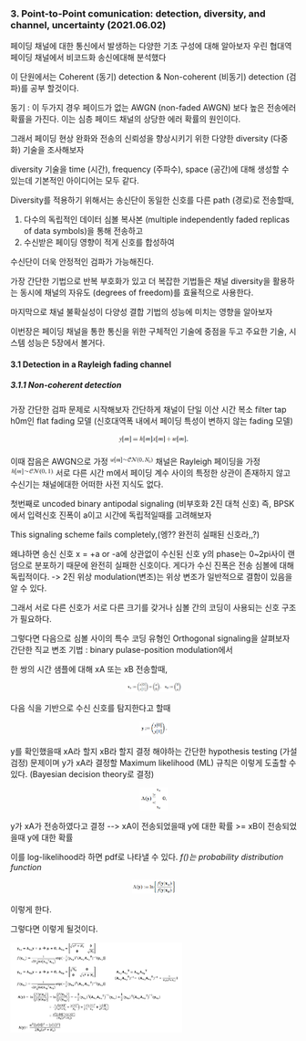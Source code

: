 ### 3. Point-to-Point comunication: detection, diversity, and channel, uncertainty (2021.06.02)
페이딩 채널에 대한 통신에서 발생하는 다양한 기초 구성에 대해 알아보자
우린 협대역 페이딩 채널에서 비코드화 송신에대해 분석했다

이 단원에서는 Coherent (동기) detection & Non-coherent (비동기) detection (검파)를 공부 할것이다.

동기 : 
이 두가지 경우 페이드가 없는 AWGN (non-faded AWGN) 보다 높은 전송에러 확률을 가진다.
이는 심층 페이드 채널의 상당한 에러 확률의 원인이다. 

그래서 페이딩 현상 완화와 전송의 신뢰성을 향상시키기 위한 다양한 diversity (다중화) 기술을 조사해보자

diversity 기술을 time (시간), frequency (주파수), space (공간)에 대해 생성할 수 있는데 기본적인 아이디어는 모두 같다.

Diversity를 적용하기 위해서는
송신단이 동일한 신호를 다른 path (경로)로 전송할때,

1. 다수의 독립적인 데이터 심볼 복사본 (multiple independently faded replicas of data symbols)을 통해 전송하고
2. 수신받은 페이딩 영향이 적게 신호를 합성하여 

수신단이 더욱 안정적인 검파가 가능해진다.

가장 간단한 기법으로 반복 부호화가 있고 더 복잡한 기법들은 채널 diversity을 활용하는 동시에 채널의 자유도 (degrees of freedom)를 효율적으로 사용한다.

마지막으로 채널 불확실성이 다양성 결합 기법의 성능에 미치는 영향을 알아보자

이번장은 페이딩 채널을 통한 통신을 위한 구체적인 기술에 중점을 두고 주요한 기술, 시스템 성능은 5장에서 볼거다.

#### 3.1 Detection in a Rayleigh fading channel
##### 3.1.1 Non-coherent detection

가장 간단한 검파 문제로 시작해보자
간단하게 채널이 단일 이산 시간 복소 filter tap h0m인 flat fading 모델 (신호대역폭 내에서 페이딩 특성이 변하지 않는 fading 모델)
<p align="center"><img src="./images/h_flat.png" width="25%" height="25%"/></p>
이때 잡음은 AWGN으로 가정 <img src="./images/AWGN.PNG" width="15%" height="15%"/>
채널은 Rayleigh 페이딩을 가정 <img src="./images/Rayleigh.png" width="15%" height="15%"/>
서로 다른 시간 m에서 페이딩 계수 사이의 특정한 상관이 존재하지 않고 수신기는 채널에대한 어떠한 사전 지식도 없다.

첫번째로 uncoded binary antipodal signaling (비부호화 2진 대척 신호)
즉, BPSK에서 입력신호 진폭이 a이고 시간에 독립적일때를 고려해보자

This signaling scheme fails completely,(엥?? 완전히 실패된 신호라,,?)

왜냐하면 송신 신호 x = +a or -a에 상관없이 수신된 신호 y의 phase는 0~2pi사이 랜덤으로 분포하기 때문에 완전히 실패한 신호이다.
게다가 수신 진폭은 전송 심볼에 대해 독립적이다.
-> 2진 위상 modulation(변조)는 위상 변조가 일반적으로 결함이 있음을 알 수 있다.

그래서 서로 다른 신호가 서로 다른 크기를 갖거나 심볼 간의 코딩이 사용되는 신호 구조가 필요하다.

그렇다면 다음으로 심볼 사이의 특수 코딩 유형인 Orthogonal signaling을 살펴보자
간단한 직교 변조 기법 : binary pulase-position modulation에서

한 쌍의 시간 샘플에 대해 xA 또는 xB 전송할때, <p align="center"><img src="./images/xa.png" width="20%" height="20%"/></p>
다음 식을 기반으로 수신 신호를 탐지한다고 할때 <p align="center"><img src="./images/y.png" width="10%" height="10%"/></p>

y를 확인했을때 xA라 할지 xB라 할지 결정 해야하는 간단한 hypothesis testing (가설 검정) 문제이며
y가 xA라 결정할 Maximum likelihood (ML) 규칙은 이렇게 도출할 수 있다. (Bayesian decision theory로 결정)
<p align="center"><img src="./images/ML.png" width="10%" height="10%"/></p>

y가 xA가 전송하였다고 결정 --> xA이 전송되었을때 y에 대한 확률 >= xB이 전송되었을때 y에 대한 확률

이를 log-likelihood라 하면 pdf로 나타낼 수 있다. *f()는 probability distribution function*
<p align="center"><img src="./images/loglike.png" width="15%" height="15%"/></p> 이렇게 한다.

그렇다면 이렇게 될것이다.
<p align="left"><img src="./images/ML_proof.png" width="60%" height="60%"/></p>






 



